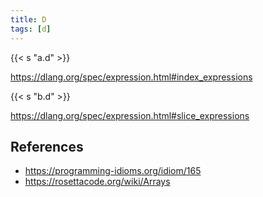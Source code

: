 ```yaml
---
title: D
tags: [d]
---
```


{{< s "a.d" >}}

<https://dlang.org/spec/expression.html#index_expressions>

{{< s "b.d" >}}

<https://dlang.org/spec/expression.html#slice_expressions>

## References

- <https://programming-idioms.org/idiom/165>
- <https://rosettacode.org/wiki/Arrays>
